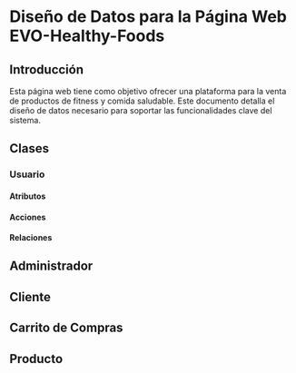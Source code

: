# Diseño de Datos para la Página Web EVO-Healthy-Foods

## Introducción
Esta página web tiene como objetivo ofrecer una plataforma para la venta de productos de fitness y comida saludable. Este documento detalla el diseño de datos necesario para soportar las funcionalidades clave del sistema.

## Clases

### Usuario

#### Atributos

#### Acciones

#### Relaciones


## Administrador


## Cliente

## Carrito de Compras


## Producto

##

